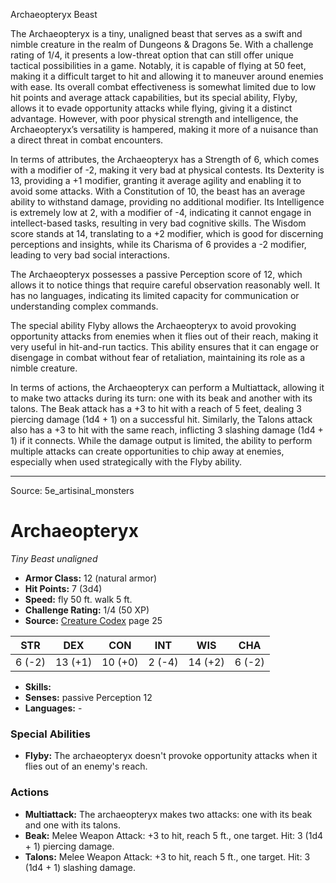 <MonsterName/>Archaeopteryx</MonsterName>
<CreatureType/>Beast</CreatureType>

<summary>The Archaeopteryx is a tiny, unaligned beast that serves as a swift and nimble creature in the realm of Dungeons & Dragons 5e. With a challenge rating of 1/4, it presents a low-threat option that can still offer unique tactical possibilities in a game. Notably, it is capable of flying at 50 feet, making it a difficult target to hit and allowing it to maneuver around enemies with ease. Its overall combat effectiveness is somewhat limited due to low hit points and average attack capabilities, but its special ability, Flyby, allows it to evade opportunity attacks while flying, giving it a distinct advantage. However, with poor physical strength and intelligence, the Archaeopteryx’s versatility is hampered, making it more of a nuisance than a direct threat in combat encounters.</summary>

<detail>

In terms of attributes, the Archaeopteryx has a Strength of 6, which comes with a modifier of -2, making it very bad at physical contests. Its Dexterity is 13, providing a +1 modifier, granting it average agility and enabling it to avoid some attacks. With a Constitution of 10, the beast has an average ability to withstand damage, providing no additional modifier. Its Intelligence is extremely low at 2, with a modifier of -4, indicating it cannot engage in intellect-based tasks, resulting in very bad cognitive skills. The Wisdom score stands at 14, translating to a +2 modifier, which is good for discerning perceptions and insights, while its Charisma of 6 provides a -2 modifier, leading to very bad social interactions.

The Archaeopteryx possesses a passive Perception score of 12, which allows it to notice things that require careful observation reasonably well. It has no languages, indicating its limited capacity for communication or understanding complex commands.

The special ability Flyby allows the Archaeopteryx to avoid provoking opportunity attacks from enemies when it flies out of their reach, making it very useful in hit-and-run tactics. This ability ensures that it can engage or disengage in combat without fear of retaliation, maintaining its role as a nimble creature.

In terms of actions, the Archaeopteryx can perform a Multiattack, allowing it to make two attacks during its turn: one with its beak and another with its talons. The Beak attack has a +3 to hit with a reach of 5 feet, dealing 3 piercing damage (1d4 + 1) on a successful hit. Similarly, the Talons attack also has a +3 to hit with the same reach, inflicting 3 slashing damage (1d4 + 1) if it connects. While the damage output is limited, the ability to perform multiple attacks can create opportunities to chip away at enemies, especially when used strategically with the Flyby ability.</detail>



---

Source: 5e_artisinal_monsters

# Archaeopteryx

*Tiny* *Beast* *unaligned*

- **Armor Class:** 12 (natural armor)
- **Hit Points:** 7 (3d4)
- **Speed:** fly 50 ft. walk 5 ft.
- **Challenge Rating:** 1/4 (50 XP)
- **Source:** [Creature Codex](https://koboldpress.com/kpstore/product/creature-codex-for-5th-edition-dnd) page 25

| STR | DEX | CON | INT | WIS | CHA |
| --- | --- | --- | --- | --- | --- |
| 6 (-2) | 13 (+1) | 10 (+0) | 2 (-4) | 14 (+2) | 6 (-2) |

- **Skills:** 
- **Senses:** passive Perception 12
- **Languages:** -

### Special Abilities

- **Flyby:** The archaeopteryx doesn't provoke opportunity attacks when it flies out of an enemy's reach.

### Actions

- **Multiattack:** The archaeopteryx makes two attacks: one with its beak and one with its talons.
- **Beak:** Melee Weapon Attack: +3 to hit, reach 5 ft., one target. Hit: 3 (1d4 + 1) piercing damage.
- **Talons:** Melee Weapon Attack: +3 to hit, reach 5 ft., one target. Hit: 3 (1d4 + 1) slashing damage.




